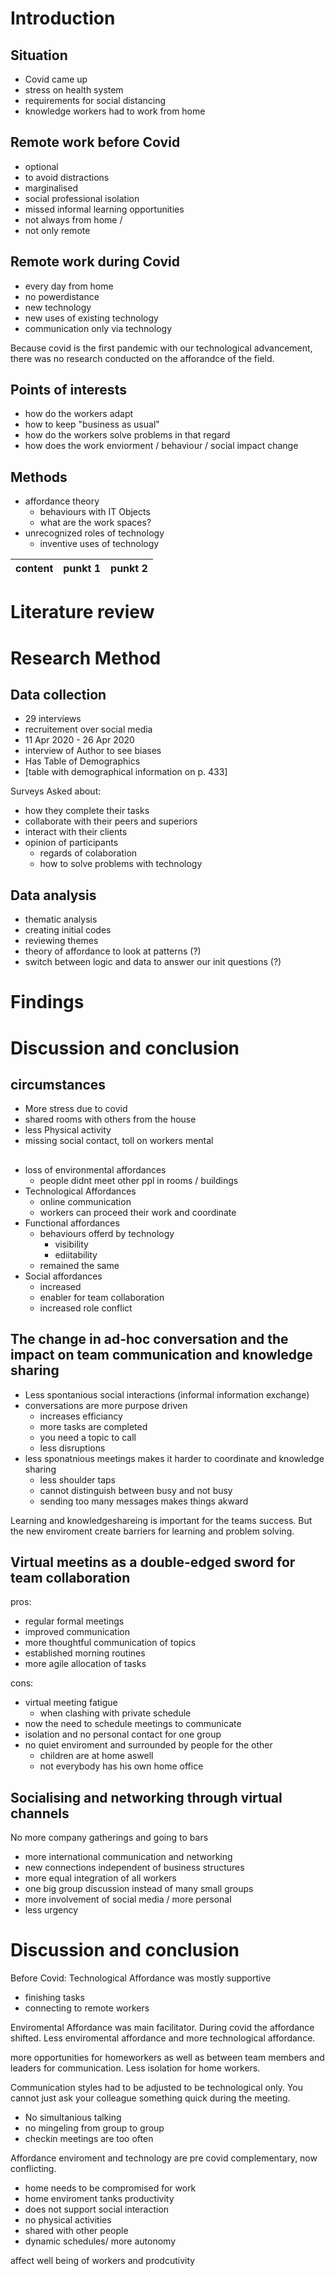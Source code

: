 # Introduction
## Situation
- Covid came up
- stress on health system
- requirements for social distancing
- knowledge workers had to work from home
## Remote work before Covid
- optional
- to avoid distractions
- marginalised
- social professional isolation
- missed informal learning opportunities
- not always from home /
- not only remote

## Remote work during Covid
- every day from home
- no powerdistance
- new technology
- new uses of existing technology
- communication only via technology

Because covid is the first pandemic with our technological advancement, there was no research conducted on the afforandce of the field.

## Points of interests
- how do the workers adapt
- how to keep "business as usual"
- how do the workers solve problems in that regard
- how does the work enviorment / behaviour / social impact change

## Methods
- affordance theory
  - behaviours with IT Objects
  - what are the work spaces?
- unrecognized roles of technology
  - inventive uses of technology

content| punkt 1 | punkt 2 |
|---|---|---|


# Literature review

# Research Method

## Data collection
- 29 interviews 
- recruitement over social media
- 11 Apr 2020 - 26 Apr 2020
- interview of Author to see biases
- Has Table of Demographics
- [table with demographical information on p. 433]


Surveys Asked about:
- how they complete their tasks
- collaborate with their peers and superiors
- interact with their clients
- opinion of participants
  - regards of colaboration
  - how to solve problems with technology

## Data analysis
- thematic analysis
- creating initial codes
- reviewing themes
- theory of affordance to look at patterns (?)
- switch between logic and data to answer our init questions (?)

# Findings

# Discussion and conclusion
## circumstances
- More stress due to covid
- shared rooms with others from the house
- less Physical activity
- missing social contact, toll on workers mental

## 
- loss of environmental affordances
  - people didnt meet other ppl in rooms / buildings
- Technological Affordances
  - online communication
  - workers can proceed their work and coordinate
- Functional affordances
  - behaviours offerd by technology
    - visibility
    - ediitability 
  - remained the same
- Social affordances
  - increased
  - enabler for team collaboration
  - increased role conflict

## The change in ad-hoc conversation and the impact on team communication and knowledge sharing
- Less spontanious social interactions (informal information exchange)
- conversations are more purpose driven
  - increases efficiancy 
  - more tasks are completed
  - you need a topic to call
  - less disruptions
- less sponatnious meetings makes it harder to coordinate and knowledge sharing
  - less shoulder taps
  - cannot distinguish between busy and not busy
  - sending too many messages makes things akward

Learning and knowledgeshareing is important for the teams success. But the new enviroment create barriers for learning and problem solving.

## Virtual meetins as a double-edged sword for team collaboration
pros:
- regular formal meetings
- improved communication
- more thoughtful communication of topics
- established morning routines
- more agile allocation of tasks

cons:
- virtual meeting fatigue
  - when clashing with private schedule
- now the need to schedule meetings to communicate
- isolation and no personal contact for one group
- no quiet enviroment and surrounded by people for the other
  - children are at home aswell
  - not everybody has his own home office

## Socialising and networking through virtual channels
No more company gatherings and going to bars
- more international communication and networking
- new connections independent of business structures
- more equal integration of all workers
- one big group discussion instead of many small groups
- more involvement of social media / more personal
- less urgency

# Discussion and conclusion
Before Covid: Technological Affordance was mostly supportive
- finishing tasks
- connecting to remote workers

Enviromental Affordance was main facilitator. During covid the affordance shifted. Less enviromental affordance and more technological affordance.

more opportunities for homeworkers as well as between team members and leaders for communication. Less isolation for home workers.

Communication styles had to be adjusted to be technological only. You cannot just ask your colleague something quick during the meeting.
- No simultanious talking
- no mingeling from group to group
- checkin meetings are too often
  
Affordance enviroment and technology are pre covid complementary, now conflicting.
- home needs to be compromised for work
- home enviroment tanks productivity
- does not support social interaction
- no physical activities
- shared with other people
- dynamic schedules/ more autonomy

affect well being of workers and prodcutivity